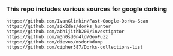 ### This repo includes various sources for google dorking
```
https://github.com/IvanGlinkin/Fast-Google-Dorks-Scan
https://github.com/six2dez/dorks_hunter
https://github.com/abhijithb200/investigator
https://github.com/m3n0sd0n4ld/GooFuzz
https://github.com/dievus/msdorkdump
https://github.com/cipher387/Dorks-collections-list
```
